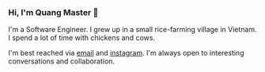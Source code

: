 ### Hi, I'm Quang Master 👋
I'm a Software Engineer. I grew up in a small rice-farming village in Vietnam. I spend a lot of time with chickens and cows.

I'm best reached via [email](j2team.tranminhquang@gmail.com) and [instagram](https://www.instagram.com/j2teamtmq). I'm always open to interesting conversations and collaboration.
